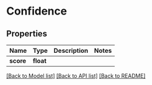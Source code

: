 # Confidence

## Properties
Name | Type | Description | Notes
------------ | ------------- | ------------- | -------------
**score** | **float** |  | 

[[Back to Model list]](../README.md#documentation-for-models) [[Back to API list]](../README.md#documentation-for-api-endpoints) [[Back to README]](../README.md)

